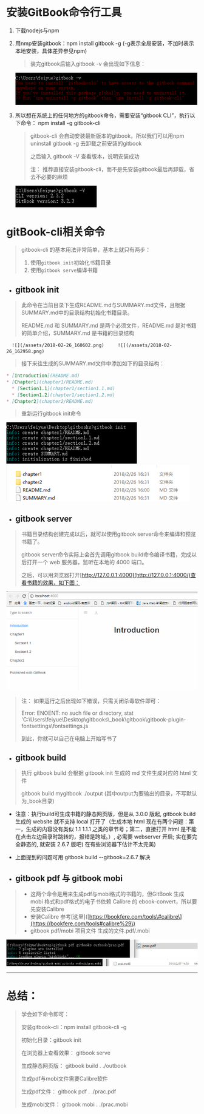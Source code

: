 # 安装GitBook命令行工具

1. 下载nodejs与npm
2. 用nmp安装gitbook：npm install gitbook -g \(-g表示全局安装，不加时表示本地安装，具体差异参见npm\)

   > 装完gitbook后输入gitbook -v 会出现如下信息：

   ![](/assets/2018-02-26_150102.png)

3. 所以想在系统上的任何地方的gitbook命令，需要安装“gitbook CLI”，执行以下命令： npm install -g gitbook-cli

   > gitbook-cli 会自动安装最新版本的gitbook，所以我们可以用npm uninstall gitbook -g 去卸载之前安装的gitbook
   >
   > 之后输入 gitbook -V 查看版本，说明安装成功
   >
   > 注： 推荐直接安装gitbook-cli，而不是先安装gitbook最后再卸载，省去不必要的麻烦

   ![](/assets/2018-02-26_155146.png)

# gitBook-cli相关命令

> gitbook-cli 的基本用法非常简单，基本上就只有两步：
>
> 1. 使用`gitbook init`初始化书籍目录
> 2. 使用`gitbook serve`编译书籍

* ## gitbook init

> 此命令在当前目录下生成README.md与SUMMARY.md文件，且根据SUMMARY.md中的目录结构初始化书籍目录。
>
> README.md 和 SUMMARY.md 是两个必须文件，README.md 是对书籍的简单介绍，SUMMARY.md 是书籍的目录结构

```
  ![](/assets/2018-02-26_160602.png)     ![](/assets/2018-02-26_162958.png)
```

> 接下来往生成的SUMMARY.md文件中添加如下的目录结构：

```markdown
* [Introduction](README.md)
* [Chapter1](chapter1/README.md)
  * [Section1.1](chapter1/section1.1.md)
  * [Section1.2](chapter1/section1.2.md)
* [Chapter2](chapter2/README.md)
```

> 重新运行gitbook init命令

![](/assets/2018-02-26_163356.png) ![](/assets/2018-02-26_163337.png)

* ## gitbook server

> 书籍目录结构创建完成以后，就可以使用gitbook server命令来编译和预览书籍了。
>
> gitbook server命令实际上会首先调用gitbook build命令编译书籍，完成以后打开一个 web 服务器，监听在本地的 4000 端口。
>
> 之后，可以用浏览器打开[http://127.0.0.1:4000](http://127.0.0.1:4000/)查看书籍的效果，如下图：

![](/assets/2018-02-26_165413.png)

> 注： 如果运行之后出现如下错误，只需关闭杀毒软件即可：
>
> Error: ENOENT: no such file or directory, stat 'C:\Users\feiyue\Desktop\gitbooks\\_book\gitbook\gitbook-plugin-fontsettings\fontsettings.js
>
> 到此，你就可以自己在电脑上开始写书了

* ## gitbook build

> 执行 gitbook build 会根据 gitbook init 生成的 md 文件生成对应的 html 文件
>
> gitbook build mygitbook ./output  \(其中output为要输出的目录，不写默认为\_book目录\)

* 注意：执行build可生成书籍的静态网页版，但是从 3.0.0 版起, gitbook build 生成的 website 就不支持 local 打开了（生成本地 html 现在有两个问题：第一，生成的内容没有类似 1.1 1.1.1 之类的章节号；第二，直接打开 html 是不能在点击左边目录时跳转的，报错是跨域。）, 必需要 webserver 开启; 
  实在要完全静态的, 就安装 2.6.7 版吧\( 在有些浏览器下估计不太完美\)
* 上面提到的问题可用 gitbook build --gitbook=2.6.7 解决

* ## gitbook pdf 与 gitbook mobi

> * 这两个命令是用来生成pdf与mobi格式的书籍的，但GitBook 生成 mobi 格式和pdf格式的电子书依赖 Calibre 的 ebook-convert，所以要先安装Calibre
> * 安装Calibre 参考\[这里\]\([https://bookfere.com/tools\#calibre\](https://bookfere.com/tools#calibre%29\)
> * gitbook pdf/mobi 项目文件 生成的文件.pdf/.mobi

![](/assets/2018-02-27_144940.png)![](/assets/2018-02-27_145228.png)

---

# 总结：

> 学会如下命令即可：
>
> 安装gitbook-cli：npm install gitbook-cli -g
>
> 初始化目录：gitbook init
>
> 在浏览器上查看效果： gitbook serve
>
> 生成静态网页版： gitbook build . ./outbook
>
> 生成pdf与mobi文件需要Calibre软件
>
> 生成pdf文件： gitbook pdf . ./prac.pdf
>
> 生成mobi文件： gitbook mobi . ./prac.mobi



